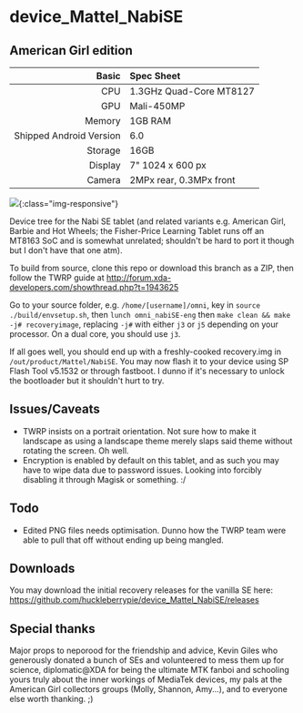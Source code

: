 # device_Mattel_NabiSE
## American Girl edition

Basic   | Spec Sheet
-------:|:-------------------------
CPU     | 1.3GHz Quad-Core MT8127
GPU     | Mali-450MP
Memory  | 1GB RAM
Shipped Android Version | 6.0
Storage | 16GB
Display | 7" 1024 x 600 px
Camera  | 2MPx rear, 0.3MPx front

![](https://i.imgur.com/Tg7iPWq.png){:class="img-responsive"}

Device tree for the Nabi SE tablet (and related variants e.g. American Girl, Barbie and Hot Wheels; the Fisher-Price Learning Tablet runs off an MT8163 SoC and is somewhat unrelated; shouldn't be hard to port it though but I don't have that one atm).

To build from source, clone this repo or download this branch as a ZIP, then follow the TWRP guide at http://forum.xda-developers.com/showthread.php?t=1943625

Go to your source folder, e.g. `/home/[username]/omni`, key in `source ./build/envsetup.sh`, then `lunch omni_nabiSE-eng` then `make clean && make -j# recoveryimage`, replacing `-j#` with either `j3` or `j5` depending on your processor. On a dual core, you should use `j3`.

If all goes well, you should end up with a freshly-cooked recovery.img in `/out/product/Mattel/NabiSE`. You may now flash it to your device using SP Flash Tool v5.1532 or through fastboot. I dunno if it's necessary to unlock the bootloader but it shouldn't hurt to try.

## Issues/Caveats
* TWRP insists on a portrait orientation. Not sure how to make it landscape as using a landscape theme merely slaps said theme without rotating the screen. Oh well.
* Encryption is enabled by default on this tablet, and as such you may have to wipe data due to password issues. Looking into forcibly disabling it through Magisk or something. :/

## Todo
* Edited PNG files needs optimisation. Dunno how the TWRP team were able to pull that off without ending up being mangled.

## Downloads
You may download the initial recovery releases for the vanilla SE here: https://github.com/huckleberrypie/device_Mattel_NabiSE/releases

## Special thanks
Major props to neporood for the friendship and advice, Kevin Giles who generously donated a bunch of SEs and volunteered to mess them up for science, diplomatic@XDA for being the ultimate MTK fanboi and schooling yours truly about the inner workings of MediaTek devices, my pals at the American Girl collectors groups (Molly, Shannon, Amy...), and to everyone else worth thanking. ;)
